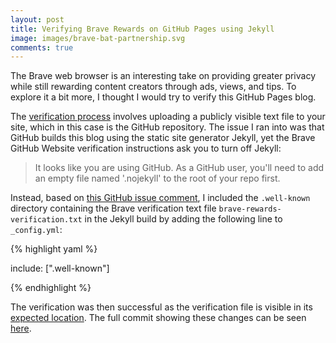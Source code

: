 ```yaml
---
layout: post
title: Verifying Brave Rewards on GitHub Pages using Jekyll
image: images/brave-bat-partnership.svg
comments: true
---
```


The Brave web browser is an interesting take on providing greater privacy while still rewarding content creators through ads, views, and tips. To explore it a bit more, I thought I would try to verify this GitHub Pages blog.

The [verification process](https://publishers.basicattentiontoken.org/) involves uploading a publicly visible text file to your site, which in this case is the GitHub repository. The issue I ran into was that GitHub builds this blog using the static site generator Jekyll, yet the Brave GitHub Website verification instructions ask you to turn off Jekyll:

> It looks like you are using GitHub. As a GitHub user, you'll need to add an empty file named '.nojekyll' to the root of your repo first.

Instead, based on [this GitHub issue comment](https://github.com/keybase/keybase-issues/issues/366#issuecomment-38749201), I included the `.well-known` directory containing the Brave verification text file `brave-rewards-verification.txt` in the Jekyll build by adding the following line to `_config.yml`:

{% highlight yaml %}

include: [".well-known"]

{% endhighlight %}

The verification was then successful as the verification file is visible in its [expected location](https://dcroote.github.io/.well-known/brave-rewards-verification.txt).
The full commit showing these changes can be seen [here](https://github.com/dcroote/dcroote.github.io/commit/c8eac2b3c937cb4d0ebf5b3b2b018bfdc8ff3416).
